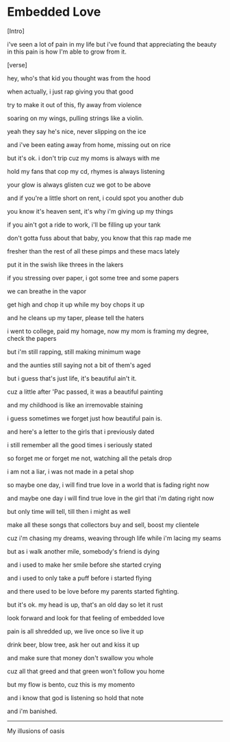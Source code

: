 # Embedded Love

[Intro]

i've seen a lot of pain in my life but i've found that appreciating the beauty in this pain is how I'm able to grow from it. 

[verse]

hey, who's that kid you thought was from the hood

when actually, i just rap giving you that good

try to make it out of this, fly away from violence

soaring on my wings, pulling strings like a violin.

yeah they say he's nice, never slipping on the ice

and i've been eating away from home, missing out on rice

but it's ok. i don't trip cuz my moms is always with me

hold my fans that cop my cd, rhymes is always listening

your glow is always glisten cuz we got to be above

and if you're a little short on rent, i could spot you another dub

you know it's heaven sent, it's why i'm giving up my things

if you ain't got a ride to work, i'll be filling up your tank

don't gotta fuss about that baby, you know that this rap made me 

fresher than the rest of all these pimps and these macs lately

put it in the swish like threes in the lakers

if you stressing over paper, i got some tree and some papers

we can breathe in the vapor

get high and chop it up while my boy chops it up

and he cleans up my taper, please tell the haters

i went to college, paid my homage, now my mom is framing my degree, check the papers

but i'm still rapping, still making minimum wage 

and the aunties still saying not a bit of them's aged

but i guess that's just life, it's beautiful ain't it. 

cuz a little after 'Pac passed, it was a beautiful painting

and my childhood is like an irremovable staining

i guess sometimes we forget just how beautiful pain is.

and here's a letter to the girls that i previously dated

i still remember all the good times i seriously stated

so forget me or forget me not, watching all the petals drop

i am not a liar, i was not made in a petal shop

so maybe one day, i will find true love in a world that is fading right now

and maybe one day i will find true love in the girl that i'm dating right now

but only time will tell, till then i might as well

make all these songs that collectors buy and sell, boost my clientele

cuz i'm chasing my dreams, weaving through life while i'm lacing my seams

but as i walk another mile, somebody's friend is dying

and i used to make her smile before she started crying

and i used to only take a puff before i started flying

and there used to be love before my parents started fighting.

but it's ok. my head is up, that's an old day so let it rust

look forward and look for that feeling of embedded love

pain is all shredded up, we live once so live it up

drink beer, blow tree, ask her out and kiss it up

and make sure that money don't swallow you whole

cuz all that greed and that green won't follow you home

but my flow is bento, cuz this is my momento

and i know that god is listening so hold that note

and i'm banished.


---

My illusions of oasis